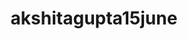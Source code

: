 ---
title: akshitagupta15june
github: https://github.com/akshitagupta15june
mode: dark
transition: 1s
score: 81.5
archetype:
- GIF
---